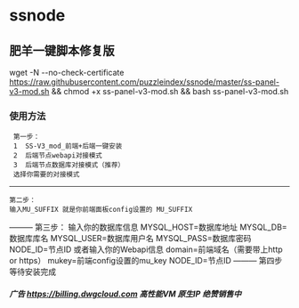 # ssnode
## 肥羊一键脚本修复版


wget -N --no-check-certificate https://raw.githubusercontent.com/puzzleindex/ssnode/master/ss-panel-v3-mod.sh && chmod +x ss-panel-v3-mod.sh && bash ss-panel-v3-mod.sh


### 使用方法
     第一步：
     1  SS-V3_mod_前端+后端一键安装
     2  后端节点webapi对接模式
     3  后端节点数据库对接模式（推荐）
     选择你需要的对接模式
___ 
    第二步：
    输入MU_SUFFIX 就是你前端面板config设置的 MU_SUFFIX
——— 
    第三步：
    输入你的数据库信息
    MYSQL_HOST=数据库地址 MYSQL_DB=数据库库名 MYSQL_USER=数据库用户名 MYSQL_PASS=数据库密码 NODE_ID=节点ID
    或者输入你的Webapi信息
    domain=前端域名（需要带上http or https） mukey=前端config设置的mu_key NODE_ID=节点ID
——— 
    第四步
    等待安装完成
    
    
    

#### *广告 https://billing.dwgcloud.com 高性能VM 原生IP 绝赞销售中*
